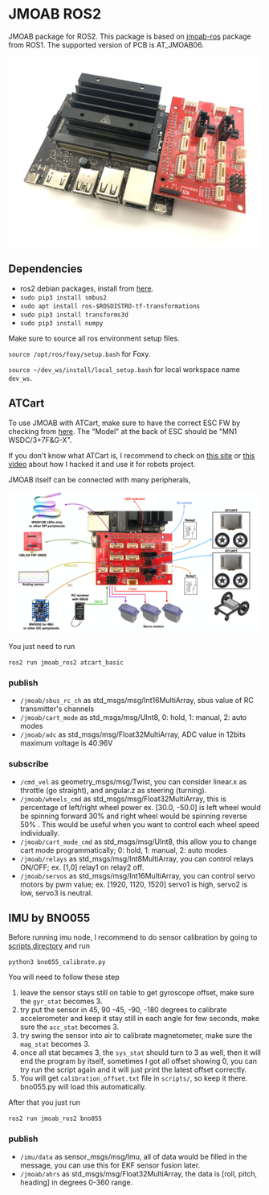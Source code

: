 # JMOAB ROS2

JMOAB package for ROS2. This package is based on [jmoab-ros](https://github.com/rasheeddo/jmoab-ros) package from ROS1. The supported version of PCB is AT_JMOAB06.

![](images/jmoab1.jpg)

## Dependencies

- ros2 debian packages, install from [here](https://docs.ros.org/en/foxy/Installation/Ubuntu-Install-Debians.html).
- `sudo pip3 install smbus2`
- `sudo apt install ros-$ROSDISTRO-tf-transformations`
- `sudo pip3 install transforms3d`
- `sudo pip3 install numpy`

Make sure to source all ros environment setup files.

`source /opt/ros/foxy/setup.bash` for Foxy.

`source ~/dev_ws/install/local_setup.bash` for local workspace name `dev_ws`.

## ATCart

To use JMOAB with ATCart, make sure to have the correct ESC FW by checking from [here](https://github.com/rasheeddo/BrushlessDriveWheels/tree/new-batch-esc#hack-new-batch-esc). The "Model" at the back of ESC should be "MN1 WSDC/3+7F&G-X". 

If you don't know what ATCart is, I recommend to check on [this site](https://stepbystep-robotics.com/hp/robots/atcart-overview/atcart-basic/) or [this video](https://www.youtube.com/watch?v=Y4HL69gDDOU&ab_channel=stepbystep-robotics) about how I hacked it and use it for robots project.

JMOAB itself can be connected with many peripherals,

![](images/atcart_basic.jpg)

You just need to run

`ros2 run jmoab_ros2 atcart_basic`

### publish

- `/jmoab/sbus_rc_ch` as std_msgs/msg/Int16MultiArray, sbus value of RC transmitter's channels
- `/jmoab/cart_mode` as std_msgs/msg/UInt8, 0: hold, 1: manual, 2: auto modes
- `/jmoab/adc` as std_msgs/msg/Float32MultiArray, ADC value in 12bits maximum voltage is 40.96V

### subscribe

- `/cmd_vel` as geometry_msgs/msg/Twist, you can consider linear.x as throttle (go straight), and angular.z as steering (turning). 
- `/jmoab/wheels_cmd` as std_msgs/msg/Float32MultiArray, this is percentage of left/right wheel power ex. [30.0, -50.0] is left wheel would be spinning forward 30% and right wheel would be spinning reverse 50% . This would be useful when you want to control each wheel speed individually.
- `/jmoab/cart_mode_cmd` as std_msgs/msg/UInt8, this allow you to change cart mode programmatically; 0: hold, 1: manual, 2: auto modes
- `/jmoab/relays` as std_msgs/msg/Int8MultiArray, you can control relays ON/OFF; ex. [1,0] relay1 on relay2 off.
- `/jmoab/servos` as std_msgs/msg/Int16MultiArray, you can control servo motors by pwm value; ex. [1920, 1120, 1520] servo1 is high, servo2 is low, servo3 is neutral.

## IMU by BNO055

Before running imu node, I recommend to do sensor calibration by going to [scripts directory](./scripts/) and run

`python3 bno055_calibrate.py`

You will need to follow these step

1. leave the sensor stays still on table to get gyroscope offset, make sure the `gyr_stat` becomes 3.
2. try put the sensor in 45, 90 -45, -90, -180 degrees to calibrate accelerometer and keep it stay still in each angle for few seconds, make sure the `acc_stat` becomes 3.
3. try swing the sensor into air to calibrate magnetometer, make sure the `mag_stat` becomes 3.
4. once all stat becames 3, the `sys_stat` should turn to 3 as well, then it will end the program by itself, sometimes I got all offset showing 0, you can try run the script again and it will just print the latest offset correctly.
5. You will get `calibration_offset.txt` file in `scripts/`, so keep it there. bno055.py will load this automatically.

After that you just run

`ros2 run jmoab_ros2 bno055`

### publish

- `/imu/data` as sensor_msgs/msg/Imu, all of data would be filled in the message, you can use this for EKF sensor fusion later.
- `/jmoab/ahrs` as std_msgs/msg/Float32MultiArray, the data is [roll, pitch, heading] in degrees 0-360 range.